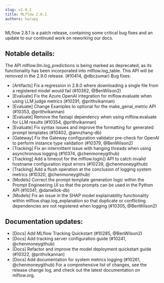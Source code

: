 ```yaml
---
slug: v2.8.1
title: MLflow 2.8.1
authors: harupy
---
```


MLflow 2.8.1 is a patch release, containing some critical bug fixes and an update to our continued work on reworking our docs.

## Notable details:

The API mlflow.llm.log_predictions is being marked as deprecated, as its functionality has been incorporated into mlflow.log_table. This API will be removed in the 2.9.0 release. (#10414, @dbczumar)
Bug fixes:

- [Artifacts] Fix a regression in 2.8.0 where downloading a single file from a registered model would fail (#10362, @BenWilson2)
- [Evaluate] Fix the Azure OpenAI integration for mlflow.evaluate when using LLM judge metrics (#10291, @prithvikannan)
- [Evaluate] Change Examples to optional for the make_genai_metric API (#10353, @prithvikannan)
- [Evaluate] Remove the fastapi dependency when using mlflow.evaluate for LLM results (#10354, @prithvikannan)
- [Evaluate] Fix syntax issues and improve the formatting for generated prompt templates (#10402, @annzhang-db)
- [Gateway] Fix the Gateway configuration validator pre-check for OpenAI to perform instance type validation (#10379, @BenWilson2)
- [Tracking] Fix an intermittent issue with hanging threads when using asynchronous logging (#10374, @chenmoneygithub)
- [Tracking] Add a timeout for the mlflow.login() API to catch invalid hostname configuration input errors (#10239, @chenmoneygithub)
- [Tracking] Add a flush operation at the conclusion of logging system metrics (#10320, @chenmoneygithub)
- [Models] Correct the prompt template generation logic within the Prompt Engineering UI so that the prompts can be used in the Python API (#10341, @daniellok-db)
- [Models] Fix an issue in the SHAP model explainability functionality within mlflow.shap.log_explanation so that duplicate or conflicting dependencies are not registered when logging (#10305, @BenWilson2)

## Documentation updates:

- [Docs] Add MLflow Tracking Quickstart (#10285, @BenWilson2)
- [Docs] Add tracking server configuration guide (#10241, @chenmoneygithub)
- [Docs] Refactor and improve the model deployment quickstart guide (#10322, @prithvikannan)
- [Docs] Add documentation for system metrics logging (#10261, @chenmoneygithub)
  For a comprehensive list of changes, see the release change log, and check out the latest documentation on mlflow.org.
